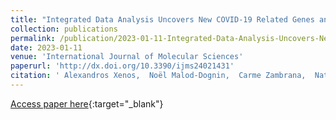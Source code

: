 ```yaml
---
title: "Integrated Data Analysis Uncovers New COVID-19 Related Genes and Potential Drug Re-Purposing Candidates"
collection: publications
permalink: /publication/2023-01-11-Integrated-Data-Analysis-Uncovers-New-COVID-19-Related-Genes-and-Potential-Drug-Re-Purposing-Candidates
date: 2023-01-11
venue: 'International Journal of Molecular Sciences'
paperurl: 'http://dx.doi.org/10.3390/ijms24021431'
citation: ' Alexandros Xenos,  Noël Malod-Dognin,  Carme Zambrana,  Nataša Pržulj, &quot;Integrated Data Analysis Uncovers New COVID-19 Related Genes and Potential Drug Re-Purposing Candidates.&quot; International Journal of Molecular Sciences, 2023.'
---
```

[Access paper here](http://dx.doi.org/10.3390/ijms24021431){:target="_blank"}
